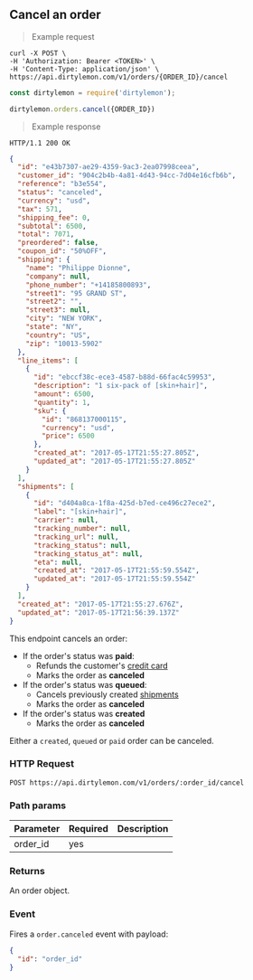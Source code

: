 ## Cancel an order

> Example request

```shell
curl -X POST \
-H 'Authorization: Bearer <TOKEN>' \
-H 'Content-Type: application/json' \
https://api.dirtylemon.com/v1/orders/{ORDER_ID}/cancel
```

```javascript
const dirtylemon = require('dirtylemon');

dirtylemon.orders.cancel({ORDER_ID})
```

> Example response

```http
HTTP/1.1 200 OK
```

```json
{
  "id": "e43b7307-ae29-4359-9ac3-2ea07998ceea",
  "customer_id": "904c2b4b-4a81-4d43-94cc-7d04e16cfb6b",
  "reference": "b3e554",
  "status": "canceled",
  "currency": "usd",
  "tax": 571,
  "shipping_fee": 0,
  "subtotal": 6500,
  "total": 7071,
  "preordered": false,
  "coupon_id": "50%OFF",
  "shipping": {
    "name": "Philippe Dionne",
    "company": null,
    "phone_number": "+14185800893",
    "street1": "95 GRAND ST",
    "street2": "",
    "street3": null,
    "city": "NEW YORK",
    "state": "NY",
    "country": "US",
    "zip": "10013-5902"
  },
  "line_items": [
    {
      "id": "ebccf38c-ece3-4587-b88d-66fac4c59953",
      "description": "1 six-pack of [skin+hair]",
      "amount": 6500,
      "quantity": 1,
      "sku": {
        "id": "868137000115",
        "currency": "usd",
        "price": 6500
      },
      "created_at": "2017-05-17T21:55:27.805Z",
      "updated_at": "2017-05-17T21:55:27.805Z"
    }
  ],
  "shipments": [
    {
      "id": "d404a8ca-1f8a-425d-b7ed-ce496c27ece2",
      "label": "[skin+hair]",
      "carrier": null,
      "tracking_number": null,
      "tracking_url": null,
      "tracking_status": null,
      "tracking_status_at": null,
      "eta": null,
      "created_at": "2017-05-17T21:55:59.554Z",
      "updated_at": "2017-05-17T21:55:59.554Z"
    }
  ],
  "created_at": "2017-05-17T21:55:27.676Z",
  "updated_at": "2017-05-17T21:56:39.137Z"
}
```

This endpoint cancels an order:

  - If the order's status was __paid__:
    - Refunds the customer's [credit card](#cards)
    - Marks the order as __canceled__
  - If the order's status was __queued__:
    - Cancels previously created [shipments](#shipments)
    - Marks the order as __canceled__
  - If the order's status was __created__
    - Marks the order as __canceled__

Either a `created`, `queued` or `paid` order can be canceled.

### HTTP Request

`POST https://api.dirtylemon.com/v1/orders/:order_id/cancel`

### Path params

| Parameter | Required | Description |
| --------- | -------- | ------------|
| order_id | yes |  |

### Returns

An order object.

### Event

Fires a `order.canceled` event with payload:

```json
{
  "id": "order_id"
}
```
